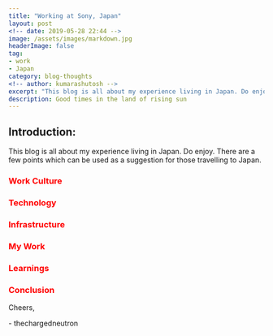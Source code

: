 ```yaml
---
title: "Working at Sony, Japan"
layout: post
<!-- date: 2019-05-28 22:44 -->
image: /assets/images/markdown.jpg
headerImage: false
tag:
- work
- Japan
category: blog-thoughts
<!-- author: kumarashutosh -->
excerpt: "This blog is all about my experience living in Japan. Do enjoy. There are few points which can be used as a suggestion for those travelling to Japan."
description: Good times in the land of rising sun
---
```


## Introduction:

This blog is all about my experience living in Japan. Do enjoy. There are a few points which can be used as a suggestion for those travelling to Japan.


### <span style="color:red"> Work Culture </span>
### <span style="color:red"> Technology </span>
### <span style="color:red"> Infrastructure </span>
### <span style="color:red"> My Work </span>
### <span style="color:red"> Learnings </span>
### <span style="color:red"> Conclusion </span>


Cheers,

\- thechargedneutron


